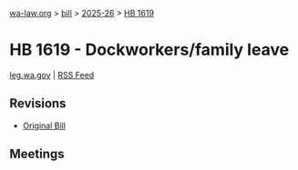 [wa-law.org](/) > [bill](/bill/) > [2025-26](/bill/2025-26/) > [HB 1619](/bill/2025-26/hb/1619/)

# HB 1619 - Dockworkers/family leave
[leg.wa.gov](https://app.leg.wa.gov/billsummary?BillNumber=1619&Year=2025&Initiative=false) | [RSS Feed](./rss.xml)

## Revisions
* [Original Bill](1/)

## Meetings
